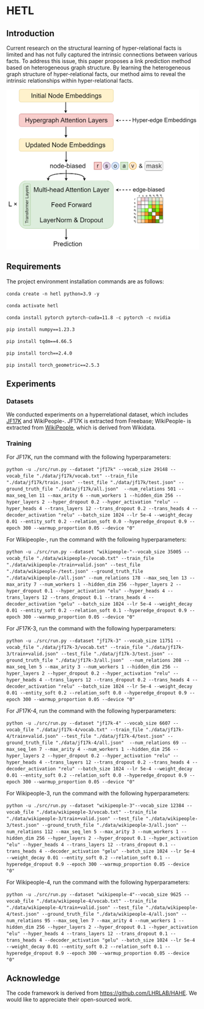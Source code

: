 # HETL

## Introduction

Current research on the structural learning of hyper-relational facts is limited and has not fully captured the intrinsic connections between various facts. To address this issue, this paper proposes a link prediction method based on heterogeneous graph structure. By learning the heterogeneous graph structure of hyper-relational facts, our method aims to reveal the intrinsic relationships within hyper-relational facts.

<img src="./figs/framework.png" alt="The framework of our model." style="zoom: 67%;" />

## Requirements

The project environment installation commands are as follows:

`conda create -n hetl python=3.9 -y`

`conda activate hetl`

`conda install pytorch pytorch-cuda=11.8 -c pytorch -c nvidia`

`pip install numpy==1.23.3`

`pip install tqdm==4.66.5`

`pip install torch==2.4.0`

`pip install torch_geometric==2.5.3`

## Experiments

### Datasets

We conducted experiments on a hyperrelational dataset, which includes [JF17K](https://www.dropbox.com/scl/fo/684syl42ep9fhfmjg8d2j/AGTsm9mS9LEViSdckg6hO00?rlkey=rbqj742cfcm20baj1b2y9si52&e=1&dl=0) and WikiPeople-. JF17K is extracted from Freebase; WikiPeople- is extracted from [WikiPeople](https://github.com/gsp2014/WikiPeople), which is derived from Wikidata.

### Training

For JF17K, run the command with the following hyperparameters:

`python -u ./src/run.py --dataset "jf17k" --vocab_size 29148 --vocab_file "./data/jf17k/vocab.txt" --train_file "./data/jf17k/train.json" --test_file "./data/jf17k/test.json" --ground_truth_file "./data/jf17k/all.json"  --num_relations 501 --max_seq_len 11 --max_arity 6 --num_workers 1 --hidden_dim 256 --hyper_layers 2 --hyper_dropout 0.2 --hyper_activation "relu" --hyper_heads 4 --trans_layers 12 --trans_dropout 0.2 --trans_heads 4 --decoder_activation "relu" --batch_size 1024 --lr 5e-4 --weight_decay 0.01 --entity_soft 0.2 --relation_soft 0.0 --hyperedge_dropout 0.9 --epoch 300 --warmup_proportion 0.05 --device "0"`

For Wikipeople-, run the command with the following hyperparameters:

`python -u ./src/run.py --dataset "wikipeople-"--vocab_size 35005 --vocab_file "./data/wikipeople-/vocab.txt" --train_file "./data/wikipeople-/train+valid.json" --test_file "./data/wikipeople-/test.json" --ground_truth_file "./data/wikipeople-/all.json" --num_relations 178 --max_seq_len 13 --max_arity 7 --num_workers 1 --hidden_dim 256 --hyper_layers 2 --hyper_dropout 0.1 --hyper_activation "elu" --hyper_heads 4 --trans_layers 12 --trans_dropout 0.1 --trans_heads 4 --decoder_activation "gelu" --batch_size 1024 --lr 5e-4 --weight_decay 0.01 --entity_soft 0.2 --relation_soft 0.1 --hyperedge_dropout 0.9 --epoch 300 --warmup_proportion 0.05 --device "0"`

For JF17K-3, run the command with the following hyperparameters:

`python -u ./src/run.py --dataset "jf17k-3" --vocab_size 11751 --vocab_file "./data/jf17k-3/vocab.txt" --train_file "./data/jf17k-3/train+valid.json" --test_file "./data/jf17k-3/test.json" --ground_truth_file "./data/jf17k-3/all.json"  --num_relations 208 --max_seq_len 5 --max_arity 3 --num_workers 1 --hidden_dim 256 --hyper_layers 2 --hyper_dropout 0.2 --hyper_activation "relu" --hyper_heads 4 --trans_layers 12 --trans_dropout 0.2 --trans_heads 4 --decoder_activation "relu" --batch_size 1024 --lr 5e-4 --weight_decay 0.01 --entity_soft 0.2 --relation_soft 0.0 --hyperedge_dropout 0.9 --epoch 300 --warmup_proportion 0.05 --device "0"`

For JF17K-4, run the command with the following hyperparameters:

`python -u ./src/run.py --dataset "jf17k-4" --vocab_size 6607 --vocab_file "./data/jf17k-4/vocab.txt" --train_file "./data/jf17k-4/train+valid.json" --test_file "./data/jf17k-4/test.json" --ground_truth_file "./data/jf17k-4/all.json"  --num_relations 69 --max_seq_len 7 --max_arity 4 --num_workers 1 --hidden_dim 256 --hyper_layers 2 --hyper_dropout 0.2 --hyper_activation "relu" --hyper_heads 4 --trans_layers 12 --trans_dropout 0.2 --trans_heads 4 --decoder_activation "relu" --batch_size 1024 --lr 5e-4 --weight_decay 0.01 --entity_soft 0.2 --relation_soft 0.0 --hyperedge_dropout 0.9 --epoch 300 --warmup_proportion 0.05 --device "0"`

For Wikipeople-3, run the command with the following hyperparameters:

`python -u ./src/run.py --dataset "wikipeople-3"--vocab_size 12384 --vocab_file "./data/wikipeople-3/vocab.txt" --train_file "./data/wikipeople-3/train+valid.json" --test_file "./data/wikipeople-3/test.json" --ground_truth_file "./data/wikipeople-3/all.json" --num_relations 112 --max_seq_len 5 --max_arity 3 --num_workers 1 --hidden_dim 256 --hyper_layers 2 --hyper_dropout 0.1 --hyper_activation "elu" --hyper_heads 4 --trans_layers 12 --trans_dropout 0.1 --trans_heads 4 --decoder_activation "gelu" --batch_size 1024 --lr 5e-4 --weight_decay 0.01 --entity_soft 0.2 --relation_soft 0.1 --hyperedge_dropout 0.9 --epoch 300 --warmup_proportion 0.05 --device "0"`

For Wikipeople-4, run the command with the following hyperparameters:

`python -u ./src/run.py --dataset "wikipeople-4"--vocab_size 9625 --vocab_file "./data/wikipeople-4/vocab.txt" --train_file "./data/wikipeople-4/train+valid.json" --test_file "./data/wikipeople-4/test.json" --ground_truth_file "./data/wikipeople-4/all.json" --num_relations 95 --max_seq_len 7 --max_arity 4 --num_workers 1 --hidden_dim 256 --hyper_layers 2 --hyper_dropout 0.1 --hyper_activation "elu" --hyper_heads 4 --trans_layers 12 --trans_dropout 0.1 --trans_heads 4 --decoder_activation "gelu" --batch_size 1024 --lr 5e-4 --weight_decay 0.01 --entity_soft 0.2 --relation_soft 0.1 --hyperedge_dropout 0.9 --epoch 300 --warmup_proportion 0.05 --device "0"`

## Acknowledge

The code framework is derived from https://github.com/LHRLAB/HAHE. We would like to appreciate their open-sourced work.